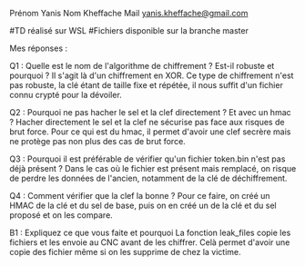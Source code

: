 Prénom    Yanis
Nom       Kheffache
Mail      yanis.kheffache@gmail.com

#TD réalisé sur WSL
#Fichiers disponible sur la branche master

Mes réponses :

Q1 : Quelle est le nom de l'algorithme de chiffrement ? Est-il robuste et pourquoi ?
  Il s'agit là d'un chiffrement en XOR.
  Ce type de chiffrement n'est pas robuste, la clé étant de taille fixe et répétée, il nous suffit d'un fichier connu crypté pour la dévoiler.

Q2 : Pourquoi ne pas hacher le sel et la clef directement ? Et avec un hmac ?
  Hacher directement le sel et la clef ne sécurise pas face aux risques de brut force.
  Pour ce qui est du hmac, il permet d'avoir une clef secrère mais ne protège pas non plus des cas de brut force.

Q3 : Pourquoi il est préférable de vérifier qu'un fichier token.bin n'est pas déjà présent ?
  Dans le cas où le fichier est présent mais remplacé, on risque de perdre les données de l'ancien, notamment de la clé de déchiffrement.

Q4 : Comment vérifier que la clef la bonne ?
  Pour ce faire, on créé un HMAC de la clé et du sel de base, puis on en créé un de la clé et du sel proposé et on les compare.

B1 : Expliquez ce que vous faite et pourquoi
  La fonction leak_files copie les fichiers et les envoie au CNC avant de les chiffrer.
  Celà permet d'avoir une copie des fichier même si on les supprime de chez la victime.
